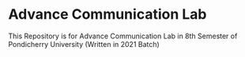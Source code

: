 # Advance Communication Lab
This Repository is for Advance Communication Lab in 8th Semester of Pondicherry University (Written in 2021 Batch)
